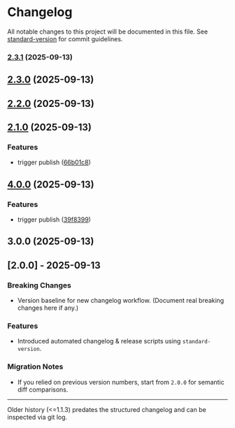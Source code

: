 # Changelog

All notable changes to this project will be documented in this file. See [standard-version](https://github.com/conventional-changelog/standard-version) for commit guidelines.

### [2.3.1](https://github.com/dougvil/use-yup-hook-validate/compare/v2.3.0...v2.3.1) (2025-09-13)

## [2.3.0](https://github.com/dougvil/use-yup-hook-validate/compare/v2.2.0...v2.3.0) (2025-09-13)

## [2.2.0](https://github.com/dougvil/use-yup-hook-validate/compare/v2.1.0...v2.2.0) (2025-09-13)

## [2.1.0](https://github.com/dougvil/use-yup-hook-validate/compare/v4.0.0...v2.1.0) (2025-09-13)


### Features

* trigger publish ([66b01c8](https://github.com/dougvil/use-yup-hook-validate/commit/66b01c8763621875e2355281b3694e72002382a8))

## [4.0.0](https://github.com/dougvil/use-yup-hook-validate/compare/v3.0.0...v4.0.0) (2025-09-13)


### Features

* trigger publish ([39f8399](https://github.com/dougvil/use-yup-hook-validate/commit/39f8399843e3b4f5587ca3158b353857bf282d46))

## 3.0.0 (2025-09-13)

## [2.0.0] - 2025-09-13

### Breaking Changes

- Version baseline for new changelog workflow. (Document real breaking changes here if any.)

### Features

- Introduced automated changelog & release scripts using `standard-version`.

### Migration Notes

- If you relied on previous version numbers, start from `2.0.0` for semantic diff comparisons.

---

Older history (<=1.1.3) predates the structured changelog and can be inspected via git log.
